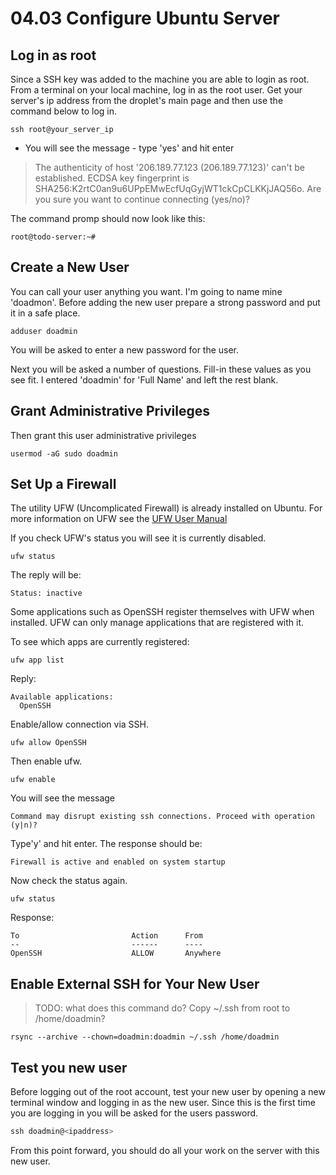 # 04.03 Configure Ubuntu Server

## Log in as root

Since a SSH key was added to the machine you are able to login as root. From a terminal on your local machine, log in as the root user. Get your server's ip address from the droplet's main page and then use the command below to log in.

```console
ssh root@your_server_ip
```

- You will see the message - type 'yes' and hit enter
> The authenticity of host '206.189.77.123 (206.189.77.123)' can't be established.
> ECDSA key fingerprint is SHA256:K2rtC0an9u6UPpEMwEcfUqGyjWT1ckCpCLKKjJAQ56o.
> Are you sure you want to continue connecting (yes/no)?

The command promp should now look like this:
```console
root@todo-server:~#
```

## Create a New User
You can call your user anything you want. I'm going to name mine 'doadmon'. Before adding the new user prepare a strong password and put it in a safe place.

```console
adduser doadmin
```
You will be asked to enter a new password for the user.

Next you will be asked a number of questions. Fill-in these values as you see fit. I entered 'doadmin' for 'Full Name' and left the rest blank.

## Grant Administrative Privileges
Then grant this user administrative privileges
```console
usermod -aG sudo doadmin
```

## Set Up a Firewall
The utility UFW (Uncomplicated Firewall) is already installed on Ubuntu. For more information on UFW see the [UFW User Manual](http://manpages.ubuntu.com/manpages/bionic/en/man8/ufw.8.html)

If you check UFW's status you will see it is currently disabled.

```console
ufw status
```

The reply will be:
```console
Status: inactive
```

Some applications such as OpenSSH register themselves with UFW when installed. UFW can only manage applications that are registered with it.

To see which apps are currently registered:

```console
ufw app list
```

Reply:

```console
Available applications:
  OpenSSH
```

Enable/allow connection via SSH.

```console
ufw allow OpenSSH
```

Then enable ufw.

```console
ufw enable
```

You will see the message

```console
Command may disrupt existing ssh connections. Proceed with operation (y|n)?
```

Type'y' and hit enter. The response should be:

```console
Firewall is active and enabled on system startup
```

Now check the status again.

```console
ufw status
```

Response:
```console
To                         Action      From
--                         ------      ----
OpenSSH                    ALLOW       Anywhere                  
```

## Enable External SSH for Your New User
> TODO: what does this command do? Copy ~/.ssh from root to /home/doadmin?

```console
rsync --archive --chown=doadmin:doadmin ~/.ssh /home/doadmin
```

## Test you new user
Before logging out of the root account, test your new user by opening a new terminal window and logging in as the new user. Since this is the first time you are logging in you will be asked for the users password.

```js
ssh doadmin@<ipaddress>
```
From this point forward, you should do all your work on the server with this new user.
